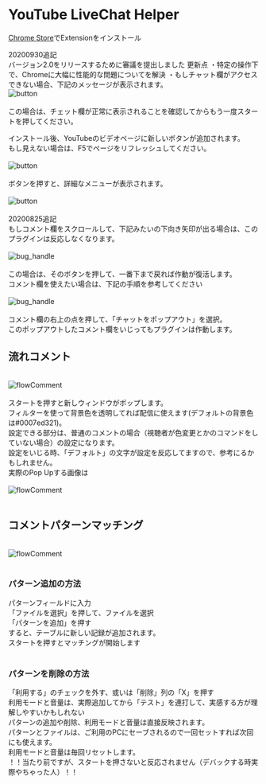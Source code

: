 # YouTube LiveChat Helper

[Chrome Store](https://chrome.google.com/webstore/detail/youtube-livechat-helper/dihhkdapcdefppaikipkkcfnaieagnmm)でExtensionをインストール

20200930追記<br>
バージョン2.0をリリースするために審議を提出しました
更新点
・特定の操作下で、Chromeに大幅に性能的な問題についてを解決
・もしチャット欄がアクセスできない場合、下記のメッセージが表示されます。
<br>![button](https://github.com/scarletdango1204/youtube_livechat_helper/blob/master/img/err.png)<br><br>
この場合は、チェット欄が正常に表示されることを確認してからもう一度スタートを押してください。

インストール後、YouTubeのビデオページに新しいボタンが追加されます。<br>
もし見えない場合は、F5でページをリフレッシュしてください。<br>
<br>![button](https://github.com/scarletdango1204/youtube_livechat_helper/blob/master/img/troggle.png)<br><br>
ボタンを押すと、詳細なメニューが表示されます。<br>
<br>![button](https://github.com/scarletdango1204/youtube_livechat_helper/blob/master/img/troggle_b.png)<br><br>
20200825追記<br>
もしコメント欄をスクロールして、下記みたいの下向き矢印が出る場合は、このプラグインは反応しなくなります。<br>
<br>![bug_handle](https://github.com/scarletdango1204/youtube_livechat_helper/blob/master/img/bug_a.png)<br><br>
この場合は、そのボタンを押して、一番下まで戻れば作動が復活します。<br>
コメント欄を使えたい場合は、下記の手順を参考してください<br>
<br>![bug_handle](https://github.com/scarletdango1204/youtube_livechat_helper/blob/master/img/bug_b.png)<br><br>
コメント欄の右上の点を押して、「チャットをポップアウト」を選択。<br>
このポップアウトしたコメント欄をいじってもプラグインは作動します。<br>

## 流れコメント
<br>![flowComment](https://github.com/scarletdango1204/youtube_livechat_helper/blob/master/img/set_commet.png)<br><br>
スタートを押すと新しウィンドウがポップします。<br>
フィルターを使って背景色を透明してれば配信に使えます(デフォルトの背景色は#0007ed321)。<br>
設定できる部分は、普通のコメントの場合（視聴者が色変更とかのコマンドをしていない場合）の設定になります。<br>
設定をいじる時、「デフォルト」の文字が設定を反応してますので、参考にるかもしれません。<br>
実際のPop Upする画像は<br>
<br>![flowComment](https://github.com/scarletdango1204/youtube_livechat_helper/blob/master/img/description_2.png)<br><br>

## コメントパターンマッチング
<br>![flowComment](https://github.com/scarletdango1204/youtube_livechat_helper/blob/master/img/set_pattern.png)<br><br>
### パターン追加の方法
パターンフィールドに入力<br>
「ファイルを選択」を押して、ファイルを選択<br>
「パターンを追加」を押す<br>
すると、テーブルに新しい記録が追加されます。<br>
スタートを押すとマッチングが開始します<br><br>

### パターンを削除の方法
「利用する」のチェックを外す、或いは「削除」列の「X」を押す<br>
利用モードと音量は、実際追加してから「テスト」を連打して、実感する方が理解しやすいかもしれない<br>
パターンの追加や削除、利用モードと音量は直接反映されます。<br>
パターンとファイルは、ご利用のPCにセーブされるので一回セットすれば次回にも使えます。<br>
利用モードと音量は毎回リセットします。<br>
！！当たり前ですが、スタートを押さないと反応されません（デバックする時実際やちゃった人）！！

